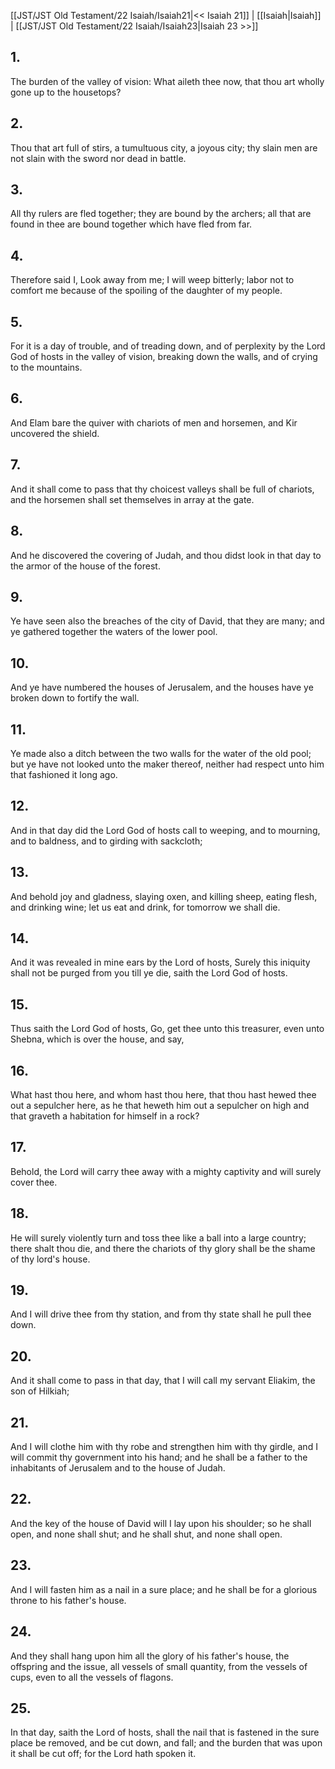 [[JST/JST Old Testament/22 Isaiah/Isaiah21|<< Isaiah 21]] | [[Isaiah|Isaiah]] | [[JST/JST Old Testament/22 Isaiah/Isaiah23|Isaiah 23 >>]]
## 1.
The burden of the valley of vision: What aileth thee now, that thou art wholly gone up to the housetops?
## 2.
Thou that art full of stirs, a tumultuous city, a joyous city; thy slain men are not slain with the sword nor dead in battle.
## 3.
All thy rulers are fled together; they are bound by the archers; all that are found in thee are bound together which have fled from far.
## 4.
Therefore said I, Look away from me; I will weep bitterly; labor not to comfort me because of the spoiling of the daughter of my people.
## 5.
For it is a day of trouble, and of treading down, and of perplexity by the Lord God of hosts in the valley of vision, breaking down the walls, and of crying to the mountains.
## 6.
And Elam bare the quiver with chariots of men and horsemen, and Kir uncovered the shield.
## 7.
And it shall come to pass that thy choicest valleys shall be full of chariots, and the horsemen shall set themselves in array at the gate.
## 8.
And he discovered the covering of Judah, and thou didst look in that day to the armor of the house of the forest.
## 9.
Ye have seen also the breaches of the city of David, that they are many; and ye gathered together the waters of the lower pool.
## 10.
And ye have numbered the houses of Jerusalem, and the houses have ye broken down to fortify the wall.
## 11.
Ye made also a ditch between the two walls for the water of the old pool; but ye have not looked unto the maker thereof, neither had respect unto him that fashioned it long ago.
## 12.
And in that day did the Lord God of hosts call to weeping, and to mourning, and to baldness, and to girding with sackcloth;
## 13.
And behold joy and gladness, slaying oxen, and killing sheep, eating flesh, and drinking wine; let us eat and drink, for tomorrow we shall die.
## 14.
And it was revealed in mine ears by the Lord of hosts, Surely this iniquity shall not be purged from you till ye die, saith the Lord God of hosts.
## 15.
Thus saith the Lord God of hosts, Go, get thee unto this treasurer, even unto Shebna, which is over the house, and say,
## 16.
What hast thou here, and whom hast thou here, that thou hast hewed thee out a sepulcher here, as he that heweth him out a sepulcher on high and that graveth a habitation for himself in a rock?
## 17.
Behold, the Lord will carry thee away with a mighty captivity and will surely cover thee.
## 18.
He will surely violently turn and toss thee like a ball into a large country; there shalt thou die, and there the chariots of thy glory shall be the shame of thy lord\'s house.
## 19.
And I will drive thee from thy station, and from thy state shall he pull thee down.
## 20.
And it shall come to pass in that day, that I will call my servant Eliakim, the son of Hilkiah;
## 21.
And I will clothe him with thy robe and strengthen him with thy girdle, and I will commit thy government into his hand; and he shall be a father to the inhabitants of Jerusalem and to the house of Judah.
## 22.
And the key of the house of David will I lay upon his shoulder; so he shall open, and none shall shut; and he shall shut, and none shall open.
## 23.
And I will fasten him as a nail in a sure place; and he shall be for a glorious throne to his father\'s house.
## 24.
And they shall hang upon him all the glory of his father\'s house, the offspring and the issue, all vessels of small quantity, from the vessels of cups, even to all the vessels of flagons.
## 25.
In that day, saith the Lord of hosts, shall the nail that is fastened in the sure place be removed, and be cut down, and fall; and the burden that was upon it shall be cut off; for the Lord hath spoken it.

